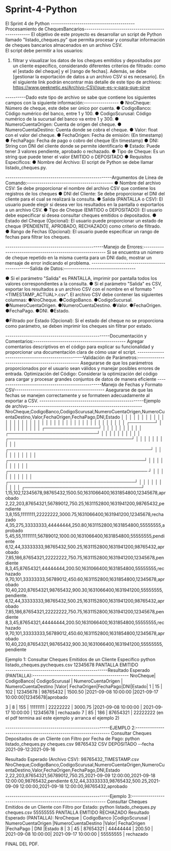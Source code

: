 # Sprint-4-Python
El Sprint 4 de Python
-----------------------------------------Procesamiento de ChequesBancarios---------------------------------------------------
El objetivo de este proyecto es desarrollar un script de Python llamado "listado_cheques.py" que permita procesar y consultar información de cheques bancarios almacenados en un archivo CSV.  
El script debe permitir a los usuarios: 
1) filtrar y visualizar los datos de los cheques emitidos y depositados por un cliente específico, considerando diferentes criterios de filtrado: como el [estado del cheque] y el [rango de fechas]. Además, se debe [gestionar la exportación de datos a un archivo CSV si es necesario]. En el siguiente link podrán encontrar más detalle de este tipo de archivos: https://www.geeknetic.es/Archivo-CSV/que-es-y-para-que-sirve
   
----------Dado este tipo de archivo se sabe que contiene los siguientes campos con la siguiente información:-----------------
● NroCheque: Número de cheque, este debe ser único por cuenta.
● CodigoBanco: Código numérico del banco, entre 1 y 100.
● CodigoScurusal: Código numérico de la sucursal del banco va entre 1 y 300.
● NumeroCuentaOrigen: Cuenta de origen del cheque.
● NumeroCuentaDestino: Cuenta donde se cobra el cheque.
● Valor: float con el valor del cheque.
● FechaOrigen: Fecha de emisión: (En timestamp)
● FechaPago: Fecha de pago o cobro del cheque (En timestamp)
● DNI: String con DNI del cliente donde se permite identificarlo
● Estado: Puede tener 3 valores pendiente, aprobado o rechazado.
● Tipo de Cheque: Es un string que puede tener el valor EMITIDO o DEPOSITADO
● Requisitos Específicos:
● Nombre del Archivo: El script de Python se debe llamar listado_cheques.py.

----------------------------------------------------Argumentos de Línea de Comando:------------------------------------------
● Nombre del archivo CSV: Se debe proporcionar el nombre del archivo CSV que contiene los registros de los cheques
● DNI del Cliente: Se debe proporcionar el DNI del cliente para el cual se realizará la consulta.
● Salida (PANTALLA o CSV): El usuario puede elegir si desea ver los resultados en la pantalla o exportarlos a un archivo CSV.
● Tipo de Cheque (EMITIDO o DEPOSITADO): El usuario debe especificar si desea consultar cheques emitidos o depositados.
● Estado del Cheque (Opcional): El usuario puede proporcionar un estado de cheque (PENDIENTE, APROBADO, RECHAZADO) como criterio de filtrado.
● Rango de Fechas (Opcional): El usuario puede especificar un rango de fechas para filtrar los cheques.

------------------------------------------------Manejo de Errores:-----------------------------------------------------------
Si se encuentra un número de cheque repetido en la misma cuenta para un DNI dado, mostrar un mensaje de error indicando el problema.
------------------------------------------------Salida de Datos:-----------------------------------

● Si el parámetro "Salida" es PANTALLA, imprimir por pantalla todos los valores correspondientes a la consulta.
● Si el parámetro "Salida" es CSV, exportar los resultados a un archivo CSV con el nombre en el formato "<DNI>
<TIMESTAMP_ACTUAL>.csv". 
 El archivo CSV debe contener las siguientes columnas:
 ●NroCheque.
 ●CodigoBanco.
 ●CodigoSucursal.
●NumeroCuentaOrigen.
●NumeroCuentaDestino.
●Valor.
●FechaOrigen.
●FechaPago.
●DNI.
●Estado.

●Filtrado por Estado (Opcional): Si el estado del cheque no se proporciona como parámetro, se deben imprimir los cheques sin filtrar por estado. 

---------------------------------------------------Documentación y Comentarios:--------------------------------------------- 
Agregar comentarios descriptivos en el código para explicar su funcionalidad y proporcionar una documentación clara de cómo usar el script.
---------------------------------------------------Validación de Parámetros:-------------------------------------------------
Asegurarse de que los parámetros proporcionados por el usuario sean válidos y manejar posibles errores de entrada. Optimización del Código: Considerar la optimización del código para cargar y procesar grandes conjuntos de datos de manera eficiente
---------------------------------------------------Manejo de Fechas y Formato CSV--------------------------------------------
Asegurarse de que las fechas se manejen correctamente y se formateen adecuadamente al exportar a CSV.
---------------------------------------------------Ejemplo de archivo--------------------------------------------------------
NroCheque,CodigoBanco,CodigoScurusal,NumeroCuentaOrigen,NumeroCuentaDestino,Valor,FechaOrigen,FechaPago,DNI,Estado
│          │            │                │                    │               │        │           │     │     │ 
│          │            │                │                    │               │        │           │     │     │ 
│          │            │                │                    │               │        │           │     │     │
│          │            │                │                    │               │        │           │     │     │ 
│ ┌────────┘            │                │                    │               │        │           │     │     │ 
│ │   ┌─────────────────┘                │                    │               │        │           │     │     │ 
│ │   │     ┌────────────────────────────┘                    │               │        │           │     │     │
│ │   │     │         ┌───────────────────────────────────────┘               │        │           │     │     │ 
│ │   │     │         │         ┌─────────────────────────────────────────────┘        │           │     │     │ 
│ │   │     │         │         │          ┌───────────────────────────────────────────┘           │     │     │
│ │   │     │         │         │          │         ┌──────────────────────────────────────────── ┘     │     │
│ │   │     │         │         │          │         │          ┌────────────────────────────────────────┘     │
│ │   │     │         │         │          │         │          │        ┌─────────────────────────────────────┘   
1,15,102,12345678,98765432,1500.50,1631066400,1631854800,12345678,aprobado
2,22,203,87654321,56789012,750.25,1631152800,1631941200,98765432,pendiente
3,8,155,11111111,22222222,3000.75,1631066400,1631941200,12345678,rechazado
4,35,275,33333333,44444444,250.80,1631152800,1631854800,55555555,aprobado
5,45,55,11111111,56789012,1000.00,1631066400,1631854800,55555555,pendiente
6,12,44,33333333,98765432,500.25,1631152800,1631941200,98765432,aprobado
7,85,186,87654321,22222222,750.75,1631152800,1631941200,12345678,pendiente
8,3,45,87654321,44444444,200.50,1631066400,1631854800,55555555,rechazado
9,70,101,33333333,56789012,450.60,1631152800,1631854800,12345678,aprobado
10,40,220,87654321,98765432,900.30,1631066400,1631941200,55555555,pendiente.
6,12,44,33333333,98765432,500.25,1631152800,1631941200,98765432,aprobado
7,85,186,87654321,22222222,750.75,1631152800,1631941200,12345678,pendiente
8,3,45,87654321,44444444,200.50,1631066400,1631854800,55555555,rechazado
9,70,101,33333333,56789012,450.60,1631152800,1631854800,12345678,aprobado
10,40,220,87654321,98765432,900.30,1631066400,1631941200,55555555,pendiente

Ejemplo 1: Consultar Cheques Emitidos de un Cliente Específico python listado_cheques.pycheques.csv 12345678 PANTALLA EMITIDO  
--------------------------------------------------Resultado Esperado (PANTALLA):-----------------------------------------------
NroCheque| CodigoBanco| CodigoScurusal | NumeroCuentaOrigen | NumeroCuentaDestino |Valor| FechaOrigen|FechaPago|DNI|Estado|
    1    |      15    |    102   | 12345678 |  98765432  | 1500.50 |2021-09-08 10:00:00 |2021-09-17  10:00:00|12345678|aprobado

3 | 8 | 155 | 11111111 | 22222222 | 3000.75 |2021-09-08 10:00:00 | 2021-09-17 10:00:00 | 12345678 | rechazado 
7 | 85 | 186 | 87654321 | 22222222 (en el pdf termina así este ejemplo y arranca el ejemplo 2)

---------------------------------------------------EJEMPLO 2:-----------------------------------------------------------------
Consultar Cheques Depositados de un Cliente con Filtro por Fecha de Pago:
python listado_cheques.py cheques.csv
98765432 CSV DEPOSITADO --fecha 2021-09-12:2021-09-16 

Resultado Esperado (Archivo CSV):
98765432_TIMESTAMP.csv
NroCheque,CodigoBanco,CodigoScurusal,NumeroCuentaOrigen,NumeroCuentaDestino,Valor,FechaOrigen,FechaPago,DNI,Estado
2,22,203,87654321,56789012,750.25,2021-09-09 12:00:00,2021-09-18 12:00:00,98765432,pendiente
6,12,44,33333333,98765432,500.25,2021-09-09 12:00:00,2021-09-18 12:00:00,98765432,aprobado

---------------------------------------------------Ejemplo 3:-----------------------------------------------------------------
Consultar Cheques Emitidos de un Cliente con Filtro por Estado:
python listado_cheques.py cheques.csv
55555555 PANTALLA EMITIDO RECHAZADO
Resultado Esperado (PANTALLA):
NroCheque | CodigoBanco |CodigoScurusal | NumeroCuentaOrigen |NumeroCuentaDestino |Valor| FechaOrigen |FechaPago | DNI |Estado
8 | 3 | 45 | 87654321 | 44444444 | 200.50 | 2021-09-08 10:00:00| 2021-09-17 10:00:00 | 55555555 | rechazado

FINAL DEL PDF.
